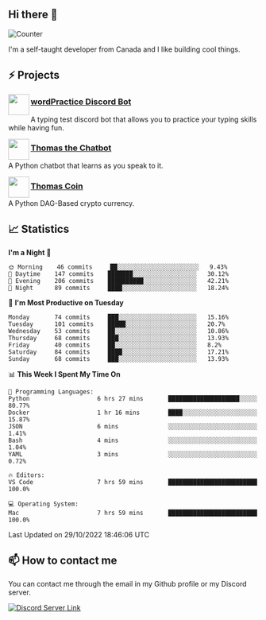 <h2>Hi there 👋</h2>

![Counter](https://komarev.com/ghpvc/?username=principle105)

<p>I'm a self-taught developer from Canada and I like building cool things.</p>

<h2>⚡ Projects</h2>

<img align="left" src="https://i.imgur.com/BIzs17V.png" width="42" height="42" />
<h3><a target="_blank" href="https://discord.com/application-directory/743183681182498906">wordPractice Discord Bot</a></h3>
<p>A typing test discord bot that allows you to practice your typing skills while having fun.</p>

<img align="left" src="https://i.imgur.com/hA9YF2s.png" width="42" height="42" />
<h3><a href="https://github.com/principle105/thomasthechatbot">Thomas the Chatbot</a></h3>
<p>A Python chatbot that learns as you speak to it.</p>

<img align="left" src="https://i.imgur.com/4FdQpgN.png" width="42" height="42" />
<h3><a href="https://github.com/principle105/thomas-coin">Thomas Coin</a></h3>
<p>A Python DAG-Based crypto currency.</p>

<h2>📈 Statistics</h2>

<!--START_SECTION:waka-->
**I'm a Night 🦉** 

```text
🌞 Morning    46 commits     ██░░░░░░░░░░░░░░░░░░░░░░░   9.43% 
🌆 Daytime    147 commits    ███████░░░░░░░░░░░░░░░░░░   30.12% 
🌃 Evening    206 commits    ██████████░░░░░░░░░░░░░░░   42.21% 
🌙 Night      89 commits     ████░░░░░░░░░░░░░░░░░░░░░   18.24%

```
📅 **I'm Most Productive on Tuesday** 

```text
Monday       74 commits     ███░░░░░░░░░░░░░░░░░░░░░░   15.16% 
Tuesday      101 commits    █████░░░░░░░░░░░░░░░░░░░░   20.7% 
Wednesday    53 commits     ██░░░░░░░░░░░░░░░░░░░░░░░   10.86% 
Thursday     68 commits     ███░░░░░░░░░░░░░░░░░░░░░░   13.93% 
Friday       40 commits     ██░░░░░░░░░░░░░░░░░░░░░░░   8.2% 
Saturday     84 commits     ████░░░░░░░░░░░░░░░░░░░░░   17.21% 
Sunday       68 commits     ███░░░░░░░░░░░░░░░░░░░░░░   13.93%

```


📊 **This Week I Spent My Time On** 

```text
💬 Programming Languages: 
Python                   6 hrs 27 mins       ████████████████████░░░░░   80.77% 
Docker                   1 hr 16 mins        ████░░░░░░░░░░░░░░░░░░░░░   15.87% 
JSON                     6 mins              ░░░░░░░░░░░░░░░░░░░░░░░░░   1.41% 
Bash                     4 mins              ░░░░░░░░░░░░░░░░░░░░░░░░░   1.04% 
YAML                     3 mins              ░░░░░░░░░░░░░░░░░░░░░░░░░   0.72%

🔥 Editors: 
VS Code                  7 hrs 59 mins       █████████████████████████   100.0%

💻 Operating System: 
Mac                      7 hrs 59 mins       █████████████████████████   100.0%

```


 Last Updated on 29/10/2022 18:46:06 UTC
<!--END_SECTION:waka-->

<h2>📫 How to contact me</h2>

You can contact me through the email in my Github profile or my Discord server.

[![Discord Server Link](https://dcbadge.vercel.app/api/server/DHnk46C)](https://discord.gg/DHnk46C)

